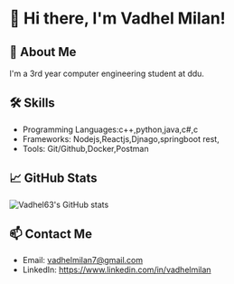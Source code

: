 # 👋 Hi there, I'm Vadhel Milan!

## 🚀 About Me
I'm a 3rd year computer engineering student at ddu.

## 🛠️ Skills
- Programming Languages:c++,python,java,c#,c
- Frameworks: Nodejs,Reactjs,Djnago,springboot rest,
- Tools: Git/Github,Docker,Postman

## 📈 GitHub Stats
![Vadhel63's GitHub stats](https://github-readme-stats.vercel.app/api?username=Vadhel63&show_icons=true&theme=radical)

## 📫 Contact Me
- Email: vadhelmilan7@gmail.com
- LinkedIn: https://www.linkedin.com/in/vadhelmilan
